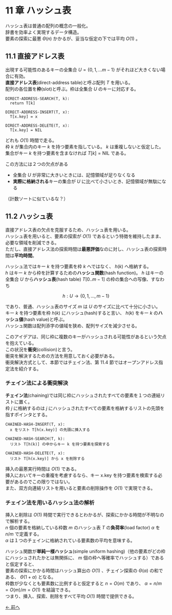 # 11 章 ハッシュ表

ハッシュ表は普通の配列の概念の一般化。  
辞書を効率よく実現するデータ構造。  
要素の探索に最悪 $\Theta(n)$ かかるが、妥当な仮定の下では平均 $O(1)$ 。

## 11.1 直接アドレス表

出現する可能性のあるキーの全集合 $U = \lbrace 0,1,\ldots m-1 \rbrace$ がそれほど大きくない場合に有効。  
**直接アドレス表**(direct-address table)と呼ぶ配列 $T$ を用いる。  
配列の各位置を**枠**(slot)と呼ぶ。枠は全集合 $U$ のキーに対応する。

```pseudo
DIRECT-ADDRESS-SEARCH(T, k):
  return T[k]
```

```pseudo
DIRECT-ADDRESS-INSERT(T, x):
  T[x.key] = x
```

```pseudo
DIRECT-ADDRESS-DELETE(T, x):
  T[x.key] = NIL
```

どれも $O(1)$ 時間で走る。  
枠 $k$ が集合内のキー $k$ を持つ要素を指している。 $k$ は重複しないと仮定した。  
集合がキー $k$ を持つ要素を含まなければ $T[k] = \text{NIL}$ である。

この方法には２つの欠点がある

- 全集合 $U$ が非常に大きいときには、記憶領域が足りなくなる
- **実際に格納される**キーの集合が $U$ に比べて小さいとき、記憶領域が無駄になる

（計数ソートに似ているな？）

## 11.2 ハッシュ表

直接アドレス表の欠点を克服するため、ハッシュ表を用いる。  
ハッシュ表を用いると、要素の探索が $O(1)$ であるという特徴を維持したまま、必要な領域を削減できる。  
ただし、直接アドレス法の探索時間は**最悪評価**なのに対し、ハッシュ表の探索時間は**平均時間**。

ハッシュ法ではキー $k$ を持つ要素を枠 $k$ へではなく、 $h(k)$ へ格納する。  
$h$ はキー $k$ から枠を計算するための**ハッシュ関数**(hash function)。
$h$ はキーの全集合 $U$ から**ハッシュ表**(hash table) $T[0..m-1]$ の枠の集合への写像、すなわち

$$
  h: U \rightarrow \lbrace 0,1,\ldots,m-1 \rbrace
$$

であり、普通、ハッシュ表のサイズ $m$ は $U$ のサイズに比べて十分に小さい。  
キー $k$ を持つ要素を枠 $h(k)$ にハッシュ(hash)すると言い、 $h(k)$ をキー $k$ の**ハッシュ値**(hash value)と呼ぶ。  
ハッシュ関数は配列添字の値域を狭め、配列サイズを減少させる。

このアイデアは、同じ枠に複数のキーがハッシュされる可能性があるという欠点を抱えている。  
この状況を**衝突**(collision)と言う。  
衝突を解決するための方法を用意しておく必要がある。  
衝突解決方式として、本節ではチェイン法、第 $11.4$ 節ではオープンアドレス指定法を紹介する。

### チェイン法による衝突解決

**チェイン法**(chaining)では同じ枠にハッシュされたすべての要素を１つの連結リストに置く。  
枠 $j$ に格納するのは $j$ にハッシュされたすべての要素を格納するリストの先頭を指すポインタとする。

```pseudo
CHAINED-HASH-INSERT(T, x):
  x をリスト T[h(x.key)] の先頭に挿入する
```

```pseudo
CHAINED-HASH-SEARCH(T, k):
  リスト T[h(k)] の中からキー k を持つ要素を探索する
```

```pseudo
CHAINED-HASH-DELETE(T, x):
  リスト T[h(x.key)] から x を削除する
```

挿入の最悪実行時間は $O(1)$ である。  
挿入においてキーの重複を考慮するなら、キー x.key を持つ要素を検索する必要があるのでこの限りではない。  
また、双方向連結リストを用いると要素の削除操作を $O(1)$ で実現できる。

### チェイン法を用いるハッシュ法の解析

挿入と削除は $O(1)$ 時間で実行できるとわかるが、探索にかかる時間が不明なので解析する。  
$n$ 個の要素を格納している枠数 $m$ のハッシュ表 $T$ の**負荷率**(load factor) $α$ を $n/m$ で定義する。  
$α$ は１つのチェインに格納されている要素数の平均を意味する。

ハッシュ関数が**単純一様ハッシュ**(simple uniform hashing)（他の要素がどの枠にハッシュされたかとは無関係に、 $m$ 個の枠へ等確率でハッシュする）であると仮定すると、  
要素の探索にかかる時間はハッシュ算出の $O(1)$ 、チェイン探索の $\Theta(\alpha)$ の和である、 $\Theta(1 + \alpha)$ となる。  
枠数が少なくとも要素数に比例すると仮定すると $n = O(m)$ であり、 $\alpha = n/m = O(m)/m = O(1)$ を結論できる。  
つまり、挿入、探索、削除をすべて平均 $O(1)$ 時間で提供できる。

[← 前へ](../ch10/note.md)
